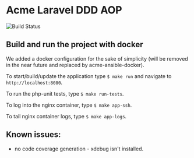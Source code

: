 # Acme Laravel DDD AOP 

![Build Status](https://travis-ci.org/acmee/laravel-ddd-aop-acme.svg?branch=master)

## Build and run the project with docker

We added a docker configuration for the sake of simplicity (will be removed in the near future and replaced by acme-ansible-docker).

To start/build/update the application type ```$ make run``` and navigate to ```http://localhost:8080```.

To run the php-unit tests, type ```$ make run-tests```.

To log into the nginx container, type ```$ make app-ssh```.

To tail nginx container logs, type ```$ make app-logs```.

## Known issues:
- no code coverage generation - xdebug isn't installed.
